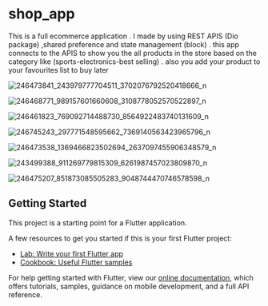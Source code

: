 # shop_app

This is a full ecommerce application . I made by using REST APIS (Dio package) ,shared preference and state management (block) . this app connects to the APIS to show you the all products in the store based on the category like (sports-electronics-best selling) . also you add your product to your favourites list to buy later


![246473841_243979777704511_3702076792520418666_n](https://user-images.githubusercontent.com/61950354/138054110-ac5c32ba-127e-411a-93b2-8bfa25b29fd9.jpg)

![246468771_989157601660608_3108778052570522897_n](https://user-images.githubusercontent.com/61950354/138054184-785ffea6-12b3-4f2b-b747-e5a4a152bcac.jpg)

![246461823_769092714488730_8564922483740131609_n](https://user-images.githubusercontent.com/61950354/138054209-6d2d7304-7920-471e-8602-9131548e9467.jpg)

![246745243_297771548595662_7369140563423965796_n](https://user-images.githubusercontent.com/61950354/138054233-8cf7600c-db8d-4c7b-8b13-72de7009d028.jpg)

![246473538_1369466823502694_2637097455906348579_n](https://user-images.githubusercontent.com/61950354/138054262-661ac8f6-a1e9-427b-bf43-5cb7e875daed.jpg)

![243499388_911269779815309_6261987457023809870_n](https://user-images.githubusercontent.com/61950354/138054280-19b88f99-dca9-4ea6-bc18-38793244e47c.jpg)

![246475207_851873085505283_9048744470746578598_n](https://user-images.githubusercontent.com/61950354/138054310-b9cd940e-eb33-4d6d-b4b1-024669535482.jpg)

## Getting Started

This project is a starting point for a Flutter application.

A few resources to get you started if this is your first Flutter project:

- [Lab: Write your first Flutter app](https://flutter.dev/docs/get-started/codelab)
- [Cookbook: Useful Flutter samples](https://flutter.dev/docs/cookbook)

For help getting started with Flutter, view our
[online documentation](https://flutter.dev/docs), which offers tutorials,
samples, guidance on mobile development, and a full API reference.

